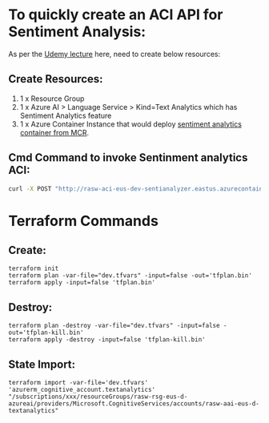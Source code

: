 <!-- To view this page in VSCode use: Ctrl+Shift+V -->
# To quickly create an ACI API for Sentiment Analysis:

As per the [Udemy lecture](https://tcsglobal.udemy.com/course/microsoft-azure-ai-services/learn/lecture/47485031#reviews) here, need to create below resources:


## Create Resources: 

1. 1 x Resource Group 
2. 1 x Azure AI > Language Service > Kind=Text Analytics which has Sentiment Analytics feature
3. 1 x Azure Container Instance that would deploy [sentiment analytics container from MCR](https://learn.microsoft.com/en-us/training/modules/investigate-container-for-use-with-ai-services/3-use-ai-services-container).

## Cmd Command to invoke Sentinment analytics ACI:

```bash
curl -X POST "http://rasw-aci-eus-dev-sentianalyzer.eastus.azurecontainer.io:5000/text/analytics/v3.1/sentiment" -H "Content-Type: application/json" --data-ascii "{'documents':[{'id':1,'text':'The performance was amazing! The sound could have been clearer.'},{'id':2,'text':'The food and service were unacceptable. While the host was nice, the waiter was rude and food was cold.'}]}"

``` 


# Terraform Commands

## Create:

```hcl
terraform init
terraform plan -var-file="dev.tfvars" -input=false -out='tfplan.bin'
terraform apply -input=false 'tfplan.bin'
```

## Destroy:

```hcl
terraform plan -destroy -var-file="dev.tfvars" -input=false -out='tfplan-kill.bin'
terraform apply -destroy -input=false 'tfplan-kill.bin'
```

## State Import:

```hcl
terraform import -var-file='dev.tfvars' 'azurerm_cognitive_account.textanalytics' "/subscriptions/xxx/resourceGroups/rasw-rsg-eus-d-azureai/providers/Microsoft.CognitiveServices/accounts/rasw-aai-eus-d-textanalytics"
```